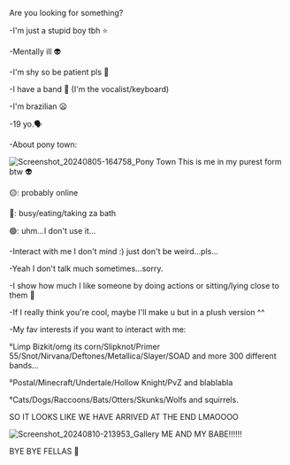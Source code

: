 Are you looking for something? 

-I'm just a stupid boy tbh ⭐

-Mentally ill 👽

-I'm shy so be patient pls 🍪

-I have a band 🐇 (I'm the vocalist/keyboard)

-I'm brazilian 😦 

-19 yo.🗣

-About pony town: 

![Screenshot_20240805-164758_Pony Town](https://github.com/user-attachments/assets/cb269be6-53dc-43e6-8e20-ef20f540ee30)
This is me in my purest form btw 👽

🟡: probably online 

🔴: busy/eating/taking za bath

🟢: uhm...I don't use it... 

-Interact with me I don't mind :)
just don't be weird...pls...

-Yeah I don't talk much sometimes...sorry.

-I show how much I like someone by doing actions or sitting/lying close to them 💖

-If I really think you're cool, maybe I'll make u but in a plush version ^^

-My fav interests if you want to interact with me:

°Limp Bizkit/omg its corn/Slipknot/Primer 55/Snot/Nirvana/Deftones/Metallica/Slayer/SOAD and more 300 different bands...

°Postal/Minecraft/Undertale/Hollow Knight/PvZ and blablabla

°Cats/Dogs/Raccoons/Bats/Otters/Skunks/Wolfs and squirrels. 

SO IT LOOKS LIKE WE HAVE ARRIVED AT THE END LMAOOOO 


![Screenshot_20240810-213953_Gallery](https://github.com/user-attachments/assets/b15f72b4-efe8-40a5-99b9-2a16d854ca9c)
ME AND MY BABE‼️‼️‼️


BYE BYE FELLAS 🐇







